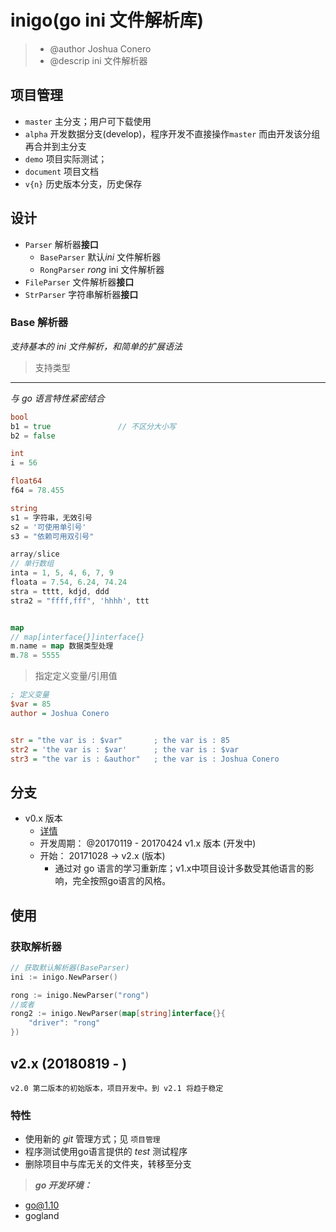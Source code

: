 # inigo(go ini 文件解析库)
> - @author Joshua Conero
> - @descrip ini 文件解析器

## 项目管理
- ``master`` 主分支；用户可下载使用
- ``alpha`` 开发数据分支(develop)，程序开发不直接操作``master`` 而由开发该分组再合并到主分支
- ``demo`` 项目实际测试；
- ``document`` 项目文档
- ``v{n}`` 历史版本分支，历史保存

## 设计

- `Parser`		解析器**接口**
  - `BaseParser`   默认*ini* 文件解析器
  - `RongParser`   *rong* ini 文件解析器
- `FileParser` 文件解析器**接口**
- `StrParser` 字符串解析器**接口**





### Base 解析器

*支持基本的 ini 文件解析，和简单的扩展语法*



> 支持类型

------

*与 go 语言特性紧密结合*

```go
bool
b1 = true				// 不区分大小写
b2 = false

int
i = 56

float64
f64 = 78.455

string
s1 = 字符串，无效引号
s2 = '可使用单引号'
s3 = "依赖可用双引号"

array/slice
// 单行数组
inta = 1, 5, 4, 6, 7, 9
floata = 7.54, 6.24, 74.24
stra = tttt, kdjd, ddd
stra2 = "ffff,fff", 'hhhh', ttt


map
// map[interface{}]interface{}
m.name = map 数据类型处理
m.78 = 5555

```





> 指定定义变量/引用值

```ini
; 定义变量
$var = 85
author = Joshua Conero


str = "the var is : $var"     	; the var is : 85
str2 = 'the var is : $var'     	; the var is : $var
str3 = "the var is : &author"   ; the var is : Joshua Conero

```









## 分支

- v0.x 版本
  - [详情](./doc/readme-v0.x.md)
  - 开发周期： @20170119 - 20170424
    v1.x 版本		(开发中)
  - 开始： 20171028 -> 
    v2.x (版本)	
    - 通过对 go 语言的学习重新库；v1.x中项目设计多数受其他语言的影响，完全按照go语言的风格。



## 使用

### 获取解析器

```go
// 获取默认解析器(BaseParser)
ini := inigo.NewParser()

rong := inigo.NewParser("rong")
//或者
rong2 := inigo.NewParser(map[string]interface{}{
    "driver": "rong"
})

```





## v2.x (20180819 - )

`v2.0 第二版本的初始版本，项目开发中。到 v2.1 将趋于稳定`

### 特性

- 使用新的 *git* 管理方式；见 ``项目管理``
- 程序测试使用go语言提供的 *test* 测试程序
- 删除项目中与库无关的文件夹，转移至分支



> ***go 开发环境：***

- go@1.10
- gogland
